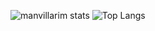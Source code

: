 ![manvillarim stats](https://github-readme-stats.vercel.app/api?username=manvillarim&hide=contribs,prs)
![Top Langs](https://github-readme-stats.vercel.app/api/top-langs/?username=manvillarim&layout=compact)
